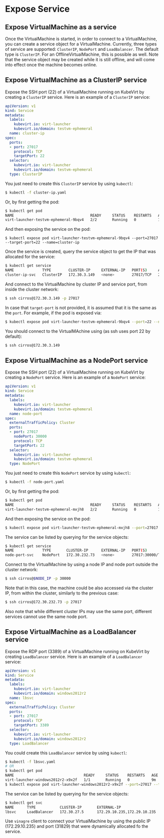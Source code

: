 # Expose Service

## Expose VirtualMachine as a service

Once the VirtualMachine is started, in order to connect to a VirtualMachine, you can create a service object for a VirtualMachine.
Currently, three types of service are supported: `ClusterIP`, `NodePort` and `LoadBalancer`. The default type is `ClusterIP`.
For an OfflineVirtualMachine, this is possible as well. Note that the service object may be created while it is still offline, and will come into effect once the machine becomes online.

## Expose VirtualMachine as a ClusterIP service

Expose the SSH port (22) of a VirtualMachine running on KubeVirt by creating a `ClusterIP` service. Here is an example of a `ClusterIP` service:

```yaml
apiVersion: v1
kind: Service
metadata:
  labels:
    kubevirt.io: virt-launcher
    kubevirt.io/domain: testvm-ephemeral
  name: cluster-ip
spec:
  ports:
  - port: 27017
    protocol: TCP
    targetPort: 22
  selector:
    kubevirt.io: virt-launcher
    kubevirt.io/domain: testvm-ephemeral
  type: ClusterIP
```

You just need to create this `ClusterIP` service by using `kubectl`:

```bash
$ kubectl -f cluster-ip.yaml
```

Or, by first getting the pod:

```bash
$ kubectl get pod
NAME                                   READY     STATUS    RESTARTS   AGE
virt-launcher-testvm-ephemeral-9bqv4   2/2       Running   0          10m
```

And then exposing the service on the pod:

```
$ kubectl expose pod virt-launcher-testvm-ephemeral-9bqv4 --port=27017 --target-port=22 --name=cluster-ip
```

Once the service is created, query the service object to get the IP that was allocated for the service:

```bash
$ kubectl get service
NAME             TYPE        CLUSTER-IP     EXTERNAL-IP   PORT(S)     AGE
cluster-ip-svc   ClusterIP   172.30.3.149   <none>        27017/TCP   2m
```

And connect to the VirtualMachine by cluster IP and service port, from inside the cluster network:

```bash
$ ssh cirros@172.30.3.149 -p 27017
```

In case that `target-port` is not provided, it is assumed that it is the same as the `port`. For example, if the pod is exposed via:

```bash
$ kubectl expose pod virt-launcher-testvm-ephemeral-9bqv4 --port=22 --name=cluster-ip-svc
```

You should connect to the VirtualMAchine using (as ssh uses port 22 by default):

```bash
$ ssh cirros@172.30.3.149
```

## Expose VirtualMachine as a NodePort service

Expose the SSH port (22) of a VirtualMachine running on KubeVirt by creating a `NodePort` service. Here is an example of a `NodePort` service:

```yaml
apiVersion: v1
kind: Service
metadata:
  labels:
    kubevirt.io: virt-launcher
    kubevirt.io/domain: testvm-ephemeral
  name: node-port
spec:
  externalTrafficPolicy: Cluster
  ports:
  - port: 27017
    nodePort: 30000
    protocol: TCP
    targetPort: 22
  selector:
    kubevirt.io: virt-launcher
    kubevirt.io/domain: testvm-ephemeral
  type: NodePort
```

You just need to create this `NodePort` service by using `kubectl`:

```bash
$ kubectl -f node-port.yaml
```
Or, by first getting the pod:

```bash
$ kubectl get pod
NAME                                   READY     STATUS    RESTARTS   AGE
virt-launcher-testvm-ephemeral-mxjh8   2/2       Running   0          10m
```

And then exposing the service on the pod:

```bash
$ kubectl expose pod virt-launcher-testvm-ephemeral-mxjh8 --port=27017 --target-port=22 --type=NodePort --name=node-port-svc
```

The service can be listed by querying for the service objects:

```bash
$ kubectl get service
NAME             TYPE       CLUSTER-IP      EXTERNAL-IP   PORT(S)           AGE
node-port-svc    NodePort   172.30.232.73   <none>        27017:30000/TCP   5m
```

Connect to the VirtualMachine by using a node IP and node port outside the cluster network:

```bash
$ ssh cirros@$NODE_IP -p 30000
```

Note that in this case, the machine could be also accessed via the cluster IP, from within the cluster, similarly to the previous case:

```bash
$ ssh cirros@172.30.232.73 -p 27017
```

Also note that while different cluster IPs may use the same port, different services cannot use the same node port.

## Expose VirtualMachine as a LoadBalancer service

Expose the RDP port (3389) of a VirtualMachine running on KubeVirt by creating `LoadBalancer` service. Here is an example of a `LoadBalancer` service:

```yaml
apiVersion: v1
kind: Service
metadata:
  labels:
    kubevirt.io: virt-launcher
    kubevirt.io/domain: windows2012r2
  name: lbsvc
spec:
  externalTrafficPolicy: Cluster
  ports:
  - port: 27017
    protocol: TCP
    targetPort: 3389
  selector:
    kubevirt.io: virt-launcher
    kubevirt.io/domain: windows2012r2
  type: LoadBalancer
```

You could create this `LoadBalancer` service by using `kubectl`:

```bash
$ kubectl -f lbsvc.yaml
# OR
$ kubectl get pod
NAME                                READY     STATUS    RESTARTS   AGE
virt-launcher-windows2012r2-x9x2f   1/1       Running   0          9m
$ kubectl expose pod virt-launcher-windows2012r2-x9x2f --port=27017 --target-port=3389 --name=lbsvc --type=LoadBalancer
```

The service can be listed by querying for the service objects:

```bash
$ kubectl get svc
NAME      TYPE           CLUSTER-IP       EXTERNAL-IP                   PORT(S)           AGE
lbsvc     LoadBalancer   172.30.27.5      172.29.10.235,172.29.10.235   27017:31829/TCP   5s
```

Use `vinagre` client to connect your VirtualMachine by using the public IP (172.29.10.235) and port (31829) that were dynamically allocated fo the service.
